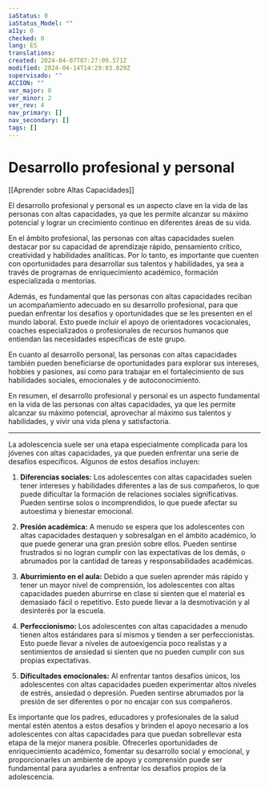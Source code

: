 ```yaml
---
iaStatus: 0
iaStatus_Model: ""
a11y: 0
checked: 0
lang: ES
translations: 
created: 2024-04-07T07:27:09.571Z
modified: 2024-04-14T14:29:03.829Z
supervisado: ""
ACCION: ""
ver_major: 0
ver_minor: 2
ver_rev: 4
nav_primary: []
nav_secondary: []
tags: []
---
```

# Desarrollo profesional y personal

[[Aprender sobre Altas Capacidades]]

El desarrollo profesional y personal es un aspecto clave en la vida de las personas con altas capacidades, ya que les permite alcanzar su máximo potencial y lograr un crecimiento continuo en diferentes áreas de su vida.

En el ámbito profesional, las personas con altas capacidades suelen destacar por su capacidad de aprendizaje rápido, pensamiento crítico, creatividad y habilidades analíticas. Por lo tanto, es importante que cuenten con oportunidades para desarrollar sus talentos y habilidades, ya sea a través de programas de enriquecimiento académico, formación especializada o mentorías.

Además, es fundamental que las personas con altas capacidades reciban un acompañamiento adecuado en su desarrollo profesional, para que puedan enfrentar los desafíos y oportunidades que se les presenten en el mundo laboral. Esto puede incluir el apoyo de orientadores vocacionales, coaches especializados o profesionales de recursos humanos que entiendan las necesidades específicas de este grupo.

En cuanto al desarrollo personal, las personas con altas capacidades también pueden beneficiarse de oportunidades para explorar sus intereses, hobbies y pasiones, así como para trabajar en el fortalecimiento de sus habilidades sociales, emocionales y de autoconocimiento.

En resumen, el desarrollo profesional y personal es un aspecto fundamental en la vida de las personas con altas capacidades, ya que les permite alcanzar su máximo potencial, aprovechar al máximo sus talentos y habilidades, y vivir una vida plena y satisfactoria.

---


La adolescencia suele ser una etapa especialmente complicada para los jóvenes con altas capacidades, ya que pueden enfrentar una serie de desafíos específicos. Algunos de estos desafíos incluyen:

1. **Diferencias sociales:** Los adolescentes con altas capacidades suelen tener intereses y habilidades diferentes a las de sus compañeros, lo que puede dificultar la formación de relaciones sociales significativas. Pueden sentirse solos o incomprendidos, lo que puede afectar su autoestima y bienestar emocional.

2. **Presión académica:** A menudo se espera que los adolescentes con altas capacidades destaquen y sobresalgan en el ámbito académico, lo que puede generar una gran presión sobre ellos. Pueden sentirse frustrados si no logran cumplir con las expectativas de los demás, o abrumados por la cantidad de tareas y responsabilidades académicas.

3. **Aburrimiento en el aula:** Debido a que suelen aprender más rápido y tener un mayor nivel de comprensión, los adolescentes con altas capacidades pueden aburrirse en clase si sienten que el material es demasiado fácil o repetitivo. Esto puede llevar a la desmotivación y al desinterés por la escuela.

4. **Perfeccionismo:** Los adolescentes con altas capacidades a menudo tienen altos estándares para sí mismos y tienden a ser perfeccionistas. Esto puede llevar a niveles de autoexigencia poco realistas y a sentimientos de ansiedad si sienten que no pueden cumplir con sus propias expectativas.

5. **Dificultades emocionales:** Al enfrentar tantos desafíos únicos, los adolescentes con altas capacidades pueden experimentar altos niveles de estrés, ansiedad o depresión. Pueden sentirse abrumados por la presión de ser diferentes o por no encajar con sus compañeros.

Es importante que los padres, educadores y profesionales de la salud mental estén atentos a estos desafíos y brinden el apoyo necesario a los adolescentes con altas capacidades para que puedan sobrellevar esta etapa de la mejor manera posible. Ofrecerles oportunidades de enriquecimiento académico, fomentar su desarrollo social y emocional, y proporcionarles un ambiente de apoyo y comprensión puede ser fundamental para ayudarles a enfrentar los desafíos propios de la adolescencia.
